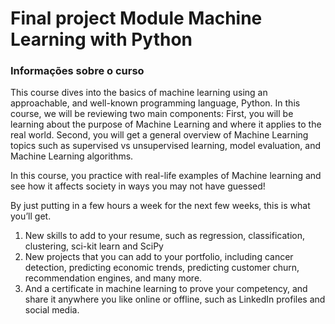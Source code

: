 # Final project Module Machine Learning with Python
### Informações sobre o curso

This course dives into the basics of machine learning using an approachable, and well-known programming language, Python. 
In this course, we will be reviewing two main components:
First, you will be learning about the purpose of Machine Learning and where it applies to the real world. 
Second, you will get a general overview of Machine Learning topics such as supervised vs unsupervised learning,  model evaluation, and Machine Learning algorithms. 

In this course, you practice with real-life examples of Machine learning and see how it affects society in ways you may not have guessed!

By just putting in a few hours a week for the next few weeks, this is what you’ll get.
1. New skills to add to your resume, such as regression, classification, clustering, sci-kit learn and SciPy 
2. New projects that you can add to your portfolio, including cancer detection, predicting economic trends, predicting customer churn, recommendation engines, and many more.
3. And a certificate in machine learning to prove your competency, and share it anywhere you like online or offline, such as LinkedIn profiles and social media.



